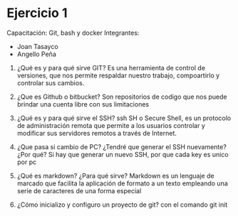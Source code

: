 # Ejercicio 1
Capacitación: Git, bash y docker
Integrantes:
- Joan Tasayco
- Angello Peña

1. ¿Qué es y para qué sirve GIT?
Es una herramienta de control de versiones, que nos permite respaldar nuestro trabajo, compoartirlo y controlar sus cambios.

2. ¿Que es Github o bitbucket?
Son repositorios de codigo que nos puede brindar una cuenta libre con sus limitaciones

3. ¿Qué es y para qué sirve el SSH?
ssh SH o Secure Shell, es un protocolo de administración remota que permite a los usuarios controlar y modificar sus servidores remotos a través de Internet.

4. ¿Que pasa si cambio de PC? ¿Tendré que generar el SSH nuevamente?¿Por qué?
Si hay que generar un nuevo SSH, por que cada key es unico por pc

5. ¿Qué es markdown? ¿Para qué sirve?
Markdown es un lenguaje de marcado que facilita la aplicación de formato a un texto empleando una serie de caracteres de una forma especial

6. ¿Cómo inicializo y configuro un proyecto de git?
con el comando git init